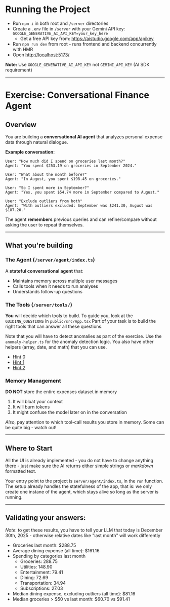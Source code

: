 # Running the Project

- Run `npm i` in both root and `/server` directories
- Create a `.env` file in `/server` with your Gemini API key: `GOOGLE_GENERATIVE_AI_API_KEY=your_key_here`
  - Get a free API key from: https://aistudio.google.com/app/apikey
- Run `npm run dev` from root - runs frontend and backend concurrently with HMR
- Open [http://localhost:5173/](http://localhost:5173/)

**Note:** Use `GOOGLE_GENERATIVE_AI_API_KEY` not `GEMINI_API_KEY` (AI SDK requirement)

---

# Exercise: Conversational Finance Agent

## Overview

You are building a **conversational AI agent** that analyzes personal expense data through natural dialogue.

**Example conversation:**
```
User: "How much did I spend on groceries last month?"
Agent: "You spent $253.19 on groceries in September 2024."

User: "What about the month before?"
Agent: "In August, you spent $198.45 on groceries."

User: "So I spent more in September?"
Agent: "Yes, you spent $54.74 more in September compared to August."

User: "Exclude outliers from both"
Agent: "With outliers excluded: September was $241.30, August was $187.20."
```

The agent **remembers** previous queries and can refine/compare without asking the user to repeat themselves.

---

## What you're building

### The Agent (`/server/agent/index.ts`)

A **stateful conversational agent** that:
- Maintains memory across multiple user messages
- Calls tools when it needs to run analyses
- Understands follow-up questions

### The Tools (`/server/tools/`)

**You** will decide which tools to build.
To guide you, look at the `GUIDING_QUESTIONS` in `public/src/App.tsx`
Part of your task is to build the right tools that can answer all these questions.

Note that you will have to detect anomalies as part of the exercise. Use the `anomaly-helper.ts` for the anomaly detection logic. You also have other helpers (array, date, and math) that you can use.

- [Hint 0](https://gist.githubusercontent.com/JonaCodes/10e112c6daa80173cf99480ff56fa7e2/raw/5fa08adefd24b18125c74a7b9fe3013145098734/hint-0.txt)
- [Hint 1](https://gist.githubusercontent.com/JonaCodes/10e112c6daa80173cf99480ff56fa7e2/raw/5fa08adefd24b18125c74a7b9fe3013145098734/hint-1.txt)
- [Hint 2](https://gist.github.com/JonaCodes/10e112c6daa80173cf99480ff56fa7e2#file-hint-2-md)

### Memory Management

**DO NOT** store the entire expenses dataset in memory
1. It will bloat your context
2. It will burn tokens
3. It might confuse the model later on in the conversation

*Also*, pay attention to which tool-call results you store in memory. Some can be quite big - watch out!

---

## Where to Start

All the UI is already implemented - you do not have to change anything there - just make sure the AI returns either simple strings or *markdown* formatted text.

Your entry point to the project is `server/agent/index.ts`, in the `run` function. The setup already handles the statefulness of the app, that is: we only create one instane of the agent, which stays alive so long as the server is running.

---

## Validating your answers:
*Note*: to get these results, you have to tell your LLM that today is December 30th, 2025 - otherwise relative dates like "last month" will work differently

- Groceries last month: $288.75 
- Average dining expense (all time): $161.16
- Spending by categories last month
    - Groceries: 288.75
    - Utilities: 148.90
    - Entertainment: 79.41
    - Dining: 72.69
    - Transportation: 34.94
    - Subscriptions: 27.03
- Median dining expense, excluding outliers (all time): $81.16
- Median groceries > $50 vs last month: $60.70 vs $91.41 
